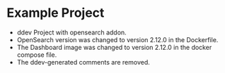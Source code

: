 # Example Project

- ddev Project with opensearch addon.
- OpenSearch version was changed to version 2.12.0 in the Dockerfile.
- The Dashboard image was changed to version 2.12.0 in the docker compose file.
- The ddev-generated comments are removed.
